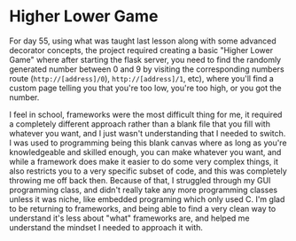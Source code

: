 # Higher Lower Game

For day 55, using what was taught last lesson along with some advanced decorator concepts, the project required creating a basic "Higher Lower Game" where after starting the flask server, you need to find the randomly generated number between 0 and 9 by visiting the corresponding numbers route (`http://[address]/0`), `http://[address]/1`, etc), where you'll find a custom page telling you that you're too low, you're too high, or you got the number.

I feel in school, frameworks were the most difficult thing for me, it required a completely different approach rather than a blank file that you fill with whatever you want, and I just wasn't understanding that I needed to switch. I was used to programming being this blank canvas where as long as you're knowledgeable and skilled enough, you can make whatever you want, and while a framework does make it easier to do some very complex things, it also restricts you to a very specific subset of code, and this was completely throwing me off back then. Because of that, I struggled through my GUI programming class, and didn't really take any more programming classes unless it was niche, like embedded programing which only used C. I'm glad to be returning to frameworks, and being able to find a very clean way to understand it's less about "what" frameworks are, and helped me understand the mindset I needed to approach it with. 